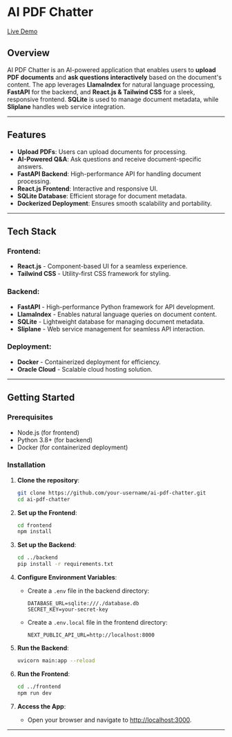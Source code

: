 # AI PDF Chatter

[Live Demo](https://pdf-chatter-ui.vercel.app) 

## Overview

AI PDF Chatter is an AI-powered application that enables users to **upload PDF documents** and **ask questions interactively** based on the document's content. The app leverages **LlamaIndex** for natural language processing, **FastAPI** for the backend, and **React.js & Tailwind CSS** for a sleek, responsive frontend. **SQLite** is used to manage document metadata, while **Sliplane** handles web service integration.

---

## Features

- **Upload PDFs**: Users can upload documents for processing.
- **AI-Powered Q&A**: Ask questions and receive document-specific answers.
- **FastAPI Backend**: High-performance API for handling document processing.
- **React.js Frontend**: Interactive and responsive UI.
- **SQLite Database**: Efficient storage for document metadata.
- **Dockerized Deployment**: Ensures smooth scalability and portability.

---

## Tech Stack

### Frontend:
- **React.js** - Component-based UI for a seamless experience.
- **Tailwind CSS** - Utility-first CSS framework for styling.

### Backend:
- **FastAPI** - High-performance Python framework for API development.
- **LlamaIndex** - Enables natural language queries on document content.
- **SQLite** - Lightweight database for managing document metadata.
- **Sliplane** - Web service management for seamless API interaction.

### Deployment:
- **Docker** - Containerized deployment for efficiency.
- **Oracle Cloud** - Scalable cloud hosting solution.

---

## Getting Started

### Prerequisites

- Node.js (for frontend)
- Python 3.8+ (for backend)
- Docker (for containerized deployment)

### Installation

1. **Clone the repository**:
   ```bash
   git clone https://github.com/your-username/ai-pdf-chatter.git
   cd ai-pdf-chatter
   ```

2. **Set up the Frontend**:
   ```bash
   cd frontend
   npm install
   ```

3. **Set up the Backend**:
   ```bash
   cd ../backend
   pip install -r requirements.txt
   ```

4. **Configure Environment Variables**:
   
   - Create a `.env` file in the backend directory:
     ```env
     DATABASE_URL=sqlite:///./database.db
     SECRET_KEY=your-secret-key
     ```
   
   - Create a `.env.local` file in the frontend directory:
     ```env
     NEXT_PUBLIC_API_URL=http://localhost:8000
     ```

5. **Run the Backend**:
   ```bash
   uvicorn main:app --reload
   ```

6. **Run the Frontend**:
   ```bash
   cd ../frontend
   npm run dev
   ```

7. **Access the App**:
   - Open your browser and navigate to [http://localhost:3000](http://localhost:3000).

---
